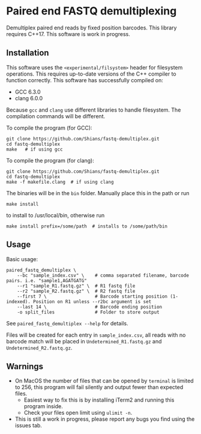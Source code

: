 # Paired end FASTQ demultiplexing

Demultiplex paired end reads by fixed position barcodes. This library requires C++17. This software is work in progress.

## Installation

This software uses the `<experimental/filsystem>` header for filesystem operations. This requires up-to-date versions of the C++ compiler to function correctly. This software has successfully compiled on:

* GCC 6.3.0
* clang 6.0.0

Because `gcc` and `clang` use different libraries to handle filesystem. The compilation commands will be different.

To compile the program (for GCC):

```
git clone https://github.com/Shians/fastq-demultiplex.git
cd fastq-demultiplex
make   # if using gcc
```

To compile the program (for clang):

```
git clone https://github.com/Shians/fastq-demultiplex.git
cd fastq-demultiplex
make -f makefile.clang  # if using clang
```

The binaries will be in the `bin` folder. Manually place this in the path or run

```
make install
```

to install to /usr/local/bin, otherwise run

```
make install prefix=/some/path  # installs to /some/path/bin
```

## Usage

Basic usage:

```
paired_fastq_demultiplex \
    --bc "sample_index.csv" \    # comma separated filename, barcode pairs. i.e. "sample1,AGATGATG"
    --r1 "sample_R1.fastq.gz" \  # R1 fastq file
    --r2 "sample_R2.fastq.gz" \  # R2 fastq file
    --first 7 \                  # Barcode starting position (1-indexed). Position on R1 unless --r2bc argument is set
    --last 14 \                  # Barcode ending position
    -o split_files               # Folder to store output
```

See `paired_fastq_demultiplex --help` for details.

Files will be created for each entry in `sample_index.csv`, all reads with no barcode match will be placed in `Undetermined_R1.fastq.gz` and `Undetermined_R2.fastq.gz`.

## Warnings

* On MacOS the number of files that can be opened by `terminal` is limited to 256, this program will fail silently and output fewer than expected files.
    * Easiest way to fix this is by installing iTerm2 and running this program inside.
    * Check your files open limit using `ulimit -n`.
* This is still a work in progress, please report any bugs you find using the issues tab.
